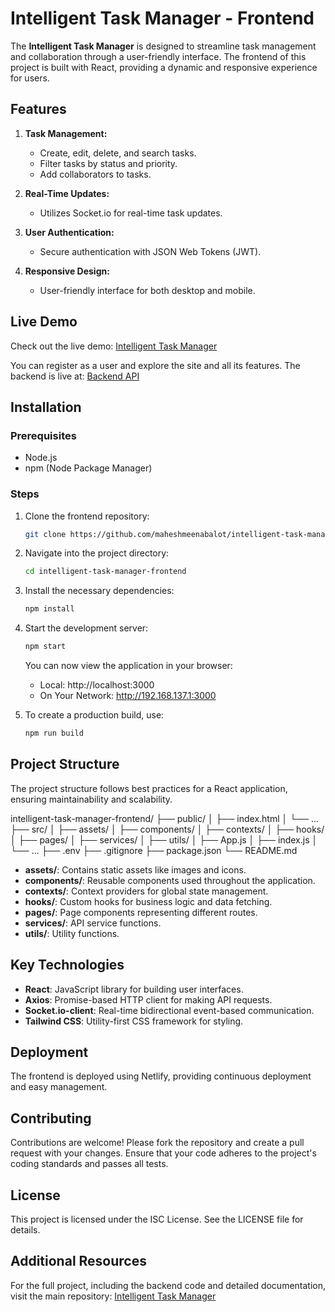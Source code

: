 # Intelligent Task Manager - Frontend

The **Intelligent Task Manager** is designed to streamline task management and collaboration through a user-friendly interface. The frontend of this project is built with React, providing a dynamic and responsive experience for users.

## Features

1. **Task Management:**
   - Create, edit, delete, and search tasks.
   - Filter tasks by status and priority.
   - Add collaborators to tasks.

2. **Real-Time Updates:**
   - Utilizes Socket.io for real-time task updates.

3. **User Authentication:**
   - Secure authentication with JSON Web Tokens (JWT).

4. **Responsive Design:**
   - User-friendly interface for both desktop and mobile.

## Live Demo

Check out the live demo: [Intelligent Task Manager](https://intelligent-task-manager.netlify.app/)

You can register as a user and explore the site and all its features. The backend is live at: [Backend API](https://intelligent-task-manager-2.onrender.com)

## Installation

### Prerequisites

- Node.js
- npm (Node Package Manager)

### Steps

1. Clone the frontend repository:

    ```bash
    git clone https://github.com/maheshmeenabalot/intelligent-task-manager-frontend
    ```

2. Navigate into the project directory:

    ```bash
    cd intelligent-task-manager-frontend
    ```

3. Install the necessary dependencies:

    ```bash
    npm install
    ```

4. Start the development server:

    ```bash
    npm start
    ```

    You can now view the application in your browser:

    - Local: http://localhost:3000
    - On Your Network: http://192.168.137.1:3000

5. To create a production build, use:

    ```bash
    npm run build
    ```

## Project Structure

The project structure follows best practices for a React application, ensuring maintainability and scalability.

intelligent-task-manager-frontend/
├── public/
│ ├── index.html
│ └── ...
├── src/
│ ├── assets/
│ ├── components/
│ ├── contexts/
│ ├── hooks/
│ ├── pages/
│ ├── services/
│ ├── utils/
│ ├── App.js
│ ├── index.js
│ └── ...
├── .env
├── .gitignore
├── package.json
└── README.md


- **assets/**: Contains static assets like images and icons.
- **components/**: Reusable components used throughout the application.
- **contexts/**: Context providers for global state management.
- **hooks/**: Custom hooks for business logic and data fetching.
- **pages/**: Page components representing different routes.
- **services/**: API service functions.
- **utils/**: Utility functions.

## Key Technologies

- **React**: JavaScript library for building user interfaces.
- **Axios**: Promise-based HTTP client for making API requests.
- **Socket.io-client**: Real-time bidirectional event-based communication.
- **Tailwind CSS**: Utility-first CSS framework for styling.

## Deployment

The frontend is deployed using Netlify, providing continuous deployment and easy management.

## Contributing

Contributions are welcome! Please fork the repository and create a pull request with your changes. Ensure that your code adheres to the project's coding standards and passes all tests.

## License

This project is licensed under the ISC License. See the LICENSE file for details.

## Additional Resources

For the full project, including the backend code and detailed documentation, visit the main repository: [Intelligent Task Manager](https://github.com/maheshmeenabalot/intelligent-task-manager)
